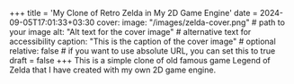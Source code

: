 +++
title = 'My Clone of Retro Zelda in My 2D Game Engine'
date = 2024-09-05T17:01:33+03:30
cover:
  image: "/images/zelda-cover.png" # path to your image
  alt: "Alt text for the cover image" # alternative text for accessibility
  caption: "This is the caption of the cover image" # optional
  relative: false # if you want to use absolute URL, you can set this to true
draft = false
+++
This is a simple clone of old famous game Legend of Zelda that I have created with my own 2D game engine.
